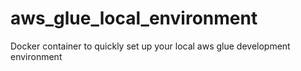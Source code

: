 # aws_glue_local_environment
Docker container to quickly set up your local aws glue development environment
